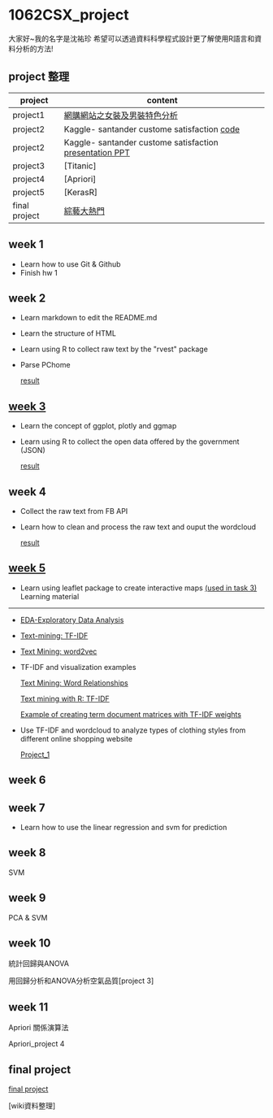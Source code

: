 ﻿# 1062CSX_project
大家好~我的名字是沈祐珍
希望可以透過資料科學程式設計更了解使用R語言和資料分析的方法!

## project 整理

project   |      content
---------------------------- | ---------------------------------
project1 | [網購網站之女裝及男裝特色分析](https://b03602023.github.io/1062CSX_project/week_5/project_1/project_1.html)
project2 | Kaggle- santander custome satisfaction [code](https://rgmmmt4r.github.io/106-2_R_b04303117/project2/kaggle_group6_01copy.html)
project2 | Kaggle- santander custome satisfaction [presentation PPT](https://b03602023.github.io/1062CSX_project/project_2/presentation/Santander-Customer-Satisfaction.pdf)
project3 | [Titanic]
project4 | [Apriori]
project5 | [KerasR]
final project | [綜藝大熱門](https://b03602023.github.io/1062CSX_project/final_project/ppt/final_project.pdf)


## week 1
* Learn how to use Git & Github
* Finish hw 1

## week 2
* Learn markdown to edit the README.md 
* Learn the structure of HTML
* Learn using R to collect raw text by the "rvest" package
* Parse PChome

    [result](https://b03602023.github.io/1062CSX_project/week_2/task_2/Task2_Rcrawler_PChome.html)

## [week 3](https://docs.google.com/presentation/d/e/2PACX-1vRK_nZPbToZoI3Xw7p7i-9r4pRvJazoS68QmkNQeCVbj4lQvSOIK9exmYF5Ct7UdAQqj3EX0oMrCzRv/pub?start=false&loop=false&delayms=3000&slide=id.g34447a6361_0_20)
* Learn the concept of ggplot, plotly and ggmap
* Learn using R to collect the open data offered by the government (JSON)

    [result](https://b03602023.github.io/1062CSX_project/week_3/ggplot2practice.html)

## week 4
* Collect the raw text from FB API
* Learn how to clean and process the raw text and ouput the wordcloud

    [result](https://b03602023.github.io/1062CSX_project/week_4/task_4/fb_API.html)

## [week 5](https://docs.google.com/presentation/d/e/2PACX-1vTsOaEG2FzFrqvz-3SN9Jnm-jv8oO3snK9oOQ87eMze1BbUjVyl_QhV80R0NEH9RrVpxjUMt5XPe44Q/pub?start=false&loop=false&delayms=3000&slide=id.g3713ce0adf_0_24)

* Learn using leaflet package to create interactive maps [(used in task 3)]((https://b03602023.github.io/1062CSX_project/week_3/ggplot2practice.html))
Learning material
------------------
* [EDA-Exploratory Data Analysis](https://pecu.gitbooks.io/r_/content/week5/1-exploratory-data-analysis.html)

* [Text-mining: TF-IDF](https://pecu.gitbooks.io/r_/content/week5/2-text-mining-tf-idf-intro.html)

* [Text Mining: word2vec](https://pecu.gitbooks.io/r_/content/week5/3-text-mining-word2vec-intro.html)


* TF-IDF and visualization examples

    [Text Mining: Word Relationships](https://uc-r.github.io/word_relationships)
    
    [Text mining with R: TF-IDF](https://www.tidytextmining.com/tfidf.html)

    [Example of creating term document matrices with TF-IDF weights](https://rstudio-pubs-static.s3.amazonaws.com/118341_dacd8e7a963745eeacf25f96da52770e.html)

* Use TF-IDF and wordcloud to analyze types of clothing styles from different online shopping website

    [Project_1](https://b03602023.github.io/1062CSX_project/week_5/project_1/project_1.html)

## week 6

## week 7
* Learn how to use the linear regression and svm for prediction


## week 8
SVM

## week 9
PCA & SVM


## week 10
統計回歸與ANOVA

用回歸分析和ANOVA分析空氣品質[project 3]

## week 11
Apriori 關係演算法

Apriori_project 4


## 


## final project
[final project](https://b03602023.github.io/1062CSX_project/final%20project/ppt/期末報告.pptx)

[wiki資料整理]

